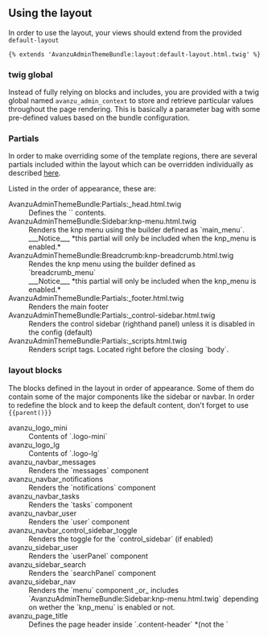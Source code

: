 ## Using the layout

In order to use the layout, your views should extend from the provided `default-layout`
```twig
{% extends 'AvanzuAdminThemeBundle:layout:default-layout.html.twig' %}
```
### twig global 
Instead of fully relying on blocks and includes, you are provided with a twig global named `avanzu_admin_context` to store and retrieve particular values throughout the page rendering. 
This is basically a parameter bag with some pre-defined values based on the bundle configuration. 

### Partials
In order to make overriding some of the template regions, there are several partials included within the layout which can be overridden individually as described [here][1]. 

Listed in the order of appearance, these are:

<dl>
<dt>AvanzuAdminThemeBundle:Partials:_head.html.twig
<dd>Defines the `<head/>` contents.
<dt>AvanzuAdminThemeBundle:Sidebar:knp-menu.html.twig
<dd>Renders the knp menu using the builder defined as `main_menu`. 
<br/>___Notice___ *this partial will only be included when the knp_menu is enabled.*
<dt>AvanzuAdminThemeBundle:Breadcrumb:knp-breadcrumb.html.twig
<dd>Rendes the knp menu using the builder defined as `breadcrumb_menu` 
<br/>___Notice___ *this partial will only be included when the knp_menu is enabled.*
<dt>AvanzuAdminThemeBundle:Partials:_footer.html.twig
<dd>Renders the main footer
<dt>AvanzuAdminThemeBundle:Partials:_control-sidebar.html.twig
<dd>Renders the control sidebar (righthand panel) unless it is disabled in the config (default)
<dt>AvanzuAdminThemeBundle:Partials:_scripts.html.twig
<dd>Renders script tags. Located right before the closing `body`. 
</dl>

### layout blocks
The blocks defined in the layout in order of appearance. Some of them do contain some of the major components like the sidebar or navbar. In order to redefine the block and to keep the default content, don't forget to use `{{parent()}}` 

<dl>
<dt>avanzu_logo_mini
<dd>Contents of `.logo-mini`

<dt>avanzu_logo_lg
<dd>Contents of `.logo-lg`

<dt>avanzu_navbar_messages
<dd>Renders the `messages` component

<dt>avanzu_navbar_notifications
<dd>Renders the `notifications` component

<dt>avanzu_navbar_tasks
<dd>Renders the `tasks` component

<dt>avanzu_navbar_user
<dd>Renders the `user` component

<dt>avanzu_navbar_control_sidebar_toggle
<dd>Renders the toggle for the `control_sidebar` (if enabled)

<dt>avanzu_sidebar_user
<dd>Renders the `userPanel` component 

<dt>avanzu_sidebar_search
<dd>Renders the `searchPanel` component

<dt>avanzu_sidebar_nav
<dd>Renders the `menu` component _or_ includes `AvanzuAdminThemeBundle:Sidebar:knp-menu.html.twig` depending on wether the `knp_menu` is enabled or not. 

<dt>avanzu_page_title
<dd>Defines the page header inside `.content-header` *(not the `<title/>`)*

<dt>avanzu_page_subtitle
<dd>Defines the `<small/>` portion of `.content-header`

<dt>avanzu_breadcrumb
<dd>Renders either the `breadcrumb` component or includes `AvanzuAdminThemeBundle:Breadcrumb:knp-breadcrumb.html.twig` based on your configuration.

<dt>avanzu_page_content
<dd>The main content area. 

<dt>avanzu_footer
<dd>The main footer. Includes `AvanzuAdminThemeBundle:Partials:_footer.html.twig` by default.

<dt>avanzu_control_sidebar
<dd>Includes `AvanzuAdminThemeBundle:Partials:_control-sidebar.html.twig` if it is enabled.

<dt>avanzu_javascripts
<dd>Includes `AvanzuAdminThemeBundle:Partials:_scripts.html.twig` by default.

<dt>avanzu_javascripts_inline
<dd>Intended for inline scripts in order to keep those in one single document block.
</dl>

[1]: http://symfony.com/doc/current/book/templating.html#overriding-bundle-templates
